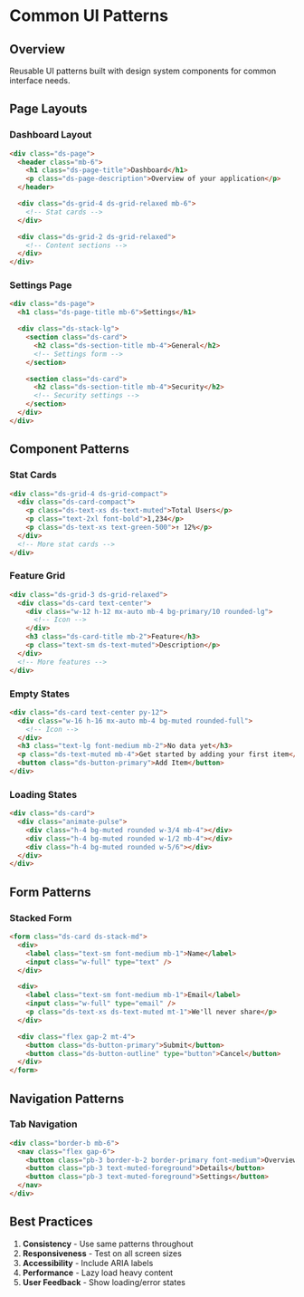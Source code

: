 # Common UI Patterns

## Overview

Reusable UI patterns built with design system components for common interface needs.

## Page Layouts

### Dashboard Layout

```html
<div class="ds-page">
  <header class="mb-6">
    <h1 class="ds-page-title">Dashboard</h1>
    <p class="ds-page-description">Overview of your application</p>
  </header>

  <div class="ds-grid-4 ds-grid-relaxed mb-6">
    <!-- Stat cards -->
  </div>

  <div class="ds-grid-2 ds-grid-relaxed">
    <!-- Content sections -->
  </div>
</div>
```

### Settings Page

```html
<div class="ds-page">
  <h1 class="ds-page-title mb-6">Settings</h1>

  <div class="ds-stack-lg">
    <section class="ds-card">
      <h2 class="ds-section-title mb-4">General</h2>
      <!-- Settings form -->
    </section>

    <section class="ds-card">
      <h2 class="ds-section-title mb-4">Security</h2>
      <!-- Security settings -->
    </section>
  </div>
</div>
```

## Component Patterns

### Stat Cards

```html
<div class="ds-grid-4 ds-grid-compact">
  <div class="ds-card-compact">
    <p class="ds-text-xs ds-text-muted">Total Users</p>
    <p class="text-2xl font-bold">1,234</p>
    <p class="ds-text-xs text-green-500">↑ 12%</p>
  </div>
  <!-- More stat cards -->
</div>
```

### Feature Grid

```html
<div class="ds-grid-3 ds-grid-relaxed">
  <div class="ds-card text-center">
    <div class="w-12 h-12 mx-auto mb-4 bg-primary/10 rounded-lg">
      <!-- Icon -->
    </div>
    <h3 class="ds-card-title mb-2">Feature</h3>
    <p class="text-sm ds-text-muted">Description</p>
  </div>
  <!-- More features -->
</div>
```

### Empty States

```html
<div class="ds-card text-center py-12">
  <div class="w-16 h-16 mx-auto mb-4 bg-muted rounded-full">
    <!-- Icon -->
  </div>
  <h3 class="text-lg font-medium mb-2">No data yet</h3>
  <p class="ds-text-muted mb-4">Get started by adding your first item</p>
  <button class="ds-button-primary">Add Item</button>
</div>
```

### Loading States

```html
<div class="ds-card">
  <div class="animate-pulse">
    <div class="h-4 bg-muted rounded w-3/4 mb-4"></div>
    <div class="h-4 bg-muted rounded w-1/2 mb-4"></div>
    <div class="h-4 bg-muted rounded w-5/6"></div>
  </div>
</div>
```

## Form Patterns

### Stacked Form

```html
<form class="ds-card ds-stack-md">
  <div>
    <label class="text-sm font-medium mb-1">Name</label>
    <input class="w-full" type="text" />
  </div>

  <div>
    <label class="text-sm font-medium mb-1">Email</label>
    <input class="w-full" type="email" />
    <p class="ds-text-xs ds-text-muted mt-1">We'll never share</p>
  </div>

  <div class="flex gap-2 mt-4">
    <button class="ds-button-primary">Submit</button>
    <button class="ds-button-outline" type="button">Cancel</button>
  </div>
</form>
```

## Navigation Patterns

### Tab Navigation

```html
<div class="border-b mb-6">
  <nav class="flex gap-6">
    <button class="pb-3 border-b-2 border-primary font-medium">Overview</button>
    <button class="pb-3 text-muted-foreground">Details</button>
    <button class="pb-3 text-muted-foreground">Settings</button>
  </nav>
</div>
```

## Best Practices

1. **Consistency** - Use same patterns throughout
2. **Responsiveness** - Test on all screen sizes
3. **Accessibility** - Include ARIA labels
4. **Performance** - Lazy load heavy content
5. **User Feedback** - Show loading/error states

